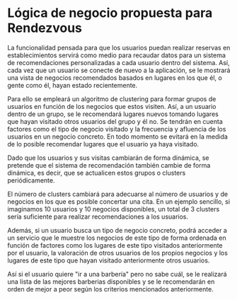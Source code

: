# Lógica de negocio propuesta para Rendezvous

La funcionalidad pensada para que los usuarios puedan realizar reservas en establecimientos servirá como medio para recaudar datos para un sistema de recomendaciones personalizadas a cada usuario dentro del sistema. Así, cada vez que un usuario se conecte de nuevo a la aplicación, se le mostrará una vista de negocios recomendados basados en lugares en los que él, o gente como él, hayan estado recientemente.

 Para ello se empleará un algoritmo de clustering para formar grupos de usuarios en función de los negocios que estos visiten. Así, a un usuario dentro de un grupo, se le recomendará lugares nuevos tomando lugares que hayan visitado otros usuarios del grupo y él no. Se tendrán en cuenta factores como el tipo de negocio visitado y la frecuencia y afluencia de los usuarios en un negocio concreto. En todo momento se evitará en la medida de lo posible recomendar lugares que el usuario ya haya visitado.

Dado que los usuarios y sus visitas cambiarán de forma dinámica, se pretende que el sistema de recomendación también cambie de forma dinámica, es decir, que se actualicen estos grupos o clusters periódicamente.

El número de clusters cambiará para adecuarse al número de usuarios y de negocios en los que es posible concertar una cita. En un ejemplo sencillo, si imaginamos 10 usuarios y 10 negocios disponibles, un total de 3 clusters sería suficiente para realizar recomendaciones a los usuarios.

Además, si un usuario busca un tipo de negocio concreto, podrá acceder a un servicio que le muestre los negocios de este tipo de forma ordenada en función de factores como los lugares de este tipo visitados anteriormente por el usuario, la valoración de otros usuarios de los propios negocios y los lugares de este tipo que hayan visitado anteriormente otros usuarios.

Así si el usuario quiere "ir a una barbería" pero no sabe cuál, se le realizará una lista de las mejores barberias disponibles y se le recomendarán en orden de mejor a peor según los criterios mencionados anteriormente.

